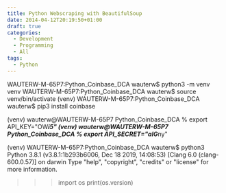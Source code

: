 ```yaml
---
title: Python Webscraping with BeautifulSoup
date: 2014-04-12T20:19:50+01:00
draft: true
categories:
  - Development
  - Programming
  - All
tags:
  - Python
---
```


WAUTERW-M-65P7:Python_Coinbase_DCA wauterw$ python3 -m venv venv
WAUTERW-M-65P7:Python_Coinbase_DCA wauterw$ source venv/bin/activate
(venv) WAUTERW-M-65P7:Python_Coinbase_DCA wauterw$ pip3 install coinbase


(venv) wauterw@WAUTERW-M-65P7 Python_Coinbase_DCA % export API_KEY="OW***i5"
(venv) wauterw@WAUTERW-M-65P7 Python_Coinbase_DCA % export API_SECRET="alG***ny" 



(venv) WAUTERW-M-65P7:Python_Coinbase_DCA wauterw$ python3
Python 3.8.1 (v3.8.1:1b293b6006, Dec 18 2019, 14:08:53) 
[Clang 6.0 (clang-600.0.57)] on darwin
Type "help", "copyright", "credits" or "license" for more information.
>>> import os
>>> print(os.version)

